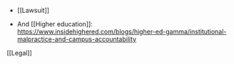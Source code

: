  - [[Lawsuit]]

  - And [[Higher education]]:
    https://www.insidehighered.com/blogs/higher-ed-gamma/institutional-malpractice-and-campus-accountability

[[Legal]]